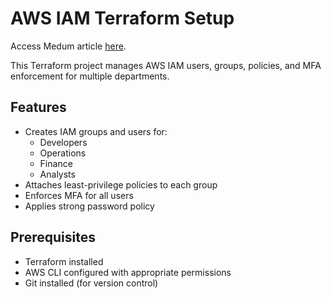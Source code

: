 # AWS IAM Terraform Setup

Access Medum article [here](https://medium.com/@psalvador8/️-secure-iam-setup-on-aws-moving-beyond-the-root-account-in-startups-41b7534da869).

This Terraform project manages AWS IAM users, groups, policies, and MFA enforcement for multiple departments.


## Features

- Creates IAM groups and users for:
  - Developers
  - Operations
  - Finance
  - Analysts
- Attaches least-privilege policies to each group
- Enforces MFA for all users
- Applies strong password policy

## Prerequisites

- Terraform installed 
- AWS CLI configured with appropriate permissions
- Git installed (for version control)

